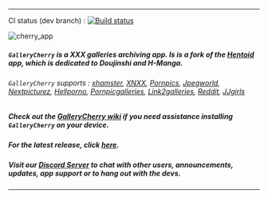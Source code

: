 <!--
  Title: GalleryCherry
  Description: XXX Galleries management Android App
-->
___
CI status (dev branch) : [![Build status](https://app.bitrise.io/app/bb99306cfe678782/status.svg?token=Dkxnqyh9qrkFe_sIUGeRNg&branch=dev)](https://app.bitrise.io/app/bb99306cfe678782)

![cherry_app](https://user-images.githubusercontent.com/35880555/50556968-6f3d3280-0ce0-11e9-8355-b135b02a5869.png)

##### `GalleryCherry` is a XXX galleries archiving app. Is is a fork of the [Hentoid](https://github.com/avluis/Hentoid) app, which is dedicated to Doujinshi and H-Manga.
###### `GalleryCherry` supports : [xhamster](https://xhamster.com/photos), [XNXX](https://multi.xnxx.com/), [Pornpics](https://www.pornpics.com/), [Jpegworld](https://www.jpegworld.com/), [Nextpicturez](http://www.nextpicturez.com/), [Hellporno](https://hellporno.com/pics/), [Pornpicgalleries](http://pornpicgalleries.com/), [Link2galleries](https://www.link2galleries.com/), [Reddit](https://www.reddit.com/), [JJgirls](https://jjgirls.com)

##### Check out the [GalleryCherry wiki](https://github.com/RobbWatershed/GalleryCherry/wiki) if you need assistance installing `GalleryCherry` on your device.
##### For the latest release, click [here](https://github.com/RobbWatershed/GalleryCherry/releases/latest).

##### Visit our [Discord Server](https://discord.gg/waTF8vw) to chat with other users, announcements, updates, app support or to hang out with the devs.

___

<meta name='keywords' content='xxx android app, porn android app, porn, xxx, xxx galleries, porn galleries'>
